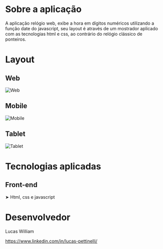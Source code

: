 # Sobre a aplicação
A aplicação relógio web, exibe a hora em dígitos numéricos utilizando a função date do javascript, seu layout é através de um mostrador aplicado com as tecnologias html e css, ao contrário do relógio clássico de ponteiros.
# Layout
## Web
![Web](https://i.ibb.co/tC0BcJv/a3.png)
## Mobile
![Mobile](https://i.ibb.co/1ZKvGp5/a1.png)
## Tablet
![Tablet](https://i.ibb.co/g7DCDTb/a2.png)

# Tecnologias aplicadas

## Front-end 
➤ Html, css e javascript

# Desenvolvedor
Lucas William

https://www.linkedin.com/in/lucas-pettinelli/
